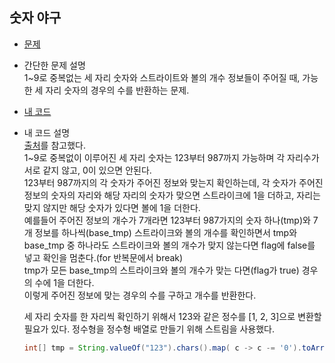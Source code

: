 ## 숫자 야구  
* [문제](https://programmers.co.kr/learn/courses/30/lessons/42841)  
* 간단한 문제 설명  
    1~9로 중복없는 세 자리 숫자와 스트라이트와 볼의 개수 정보들이 주어질 때, 가능한 세 자리 숫자의 경우의 수를 반환하는 문제.   
* [내 코드](number_baseball.java)  
* 내 코드 설명  
    [출처](https://chaibin0.tistory.com/entry/%EC%88%AB%EC%9E%90-%EC%95%BC%EA%B5%AC)를 참고했다.  
    1~9로 중복없이 이루어진 세 자리 숫자는 123부터 987까지 가능하며 각 자리수가 서로 같지 않고, 0이 있으면 안된다.  
    123부터 987까지의 각 숫자가 주어진 정보와 맞는지 확인하는데,
    각 숫자가 주어진 정보의 숫자의 자리와 해당 자리의 숫자가 맞으면 스트라이크에 1을 더하고, 자리는 맞지 않지만 해당 숫자가 있다면 볼에 1을 더한다.  
    예를들어 주어진 정보의 개수가 7개라면 123부터 987가지의 숫자 하나(tmp)와 7개 정보를 하나씩(base_tmp) 스트라이크와 볼의 개수를 확인하면서 tmp와 base_tmp 중 하나라도 스트라이크와 볼의 개수가 맞지 않는다면 flag에 false를 넣고 확인을 멈춘다.(for 반복문에서 break)  
    tmp가 모든 base_tmp의 스트라이크와 볼의 개수가 맞는 다면(flag가 true) 경우의 수에 1을 더한다.  
    이렇게 주어진 정보에 맞는 경우의 수를 구하고 개수를 반환한다.  

    세 자리 숫자를 한 자리씩 확인하기 위해서 123와 같은 정수를 [1, 2, 3]으로 변환할 필요가 있다. 정수형을 정수형 배열로 만들기 위해 스트림을 사용했다.  
    ```java
    int[] tmp = String.valueOf("123").chars().map( c -> c -= '0').toArray();
    ```  
